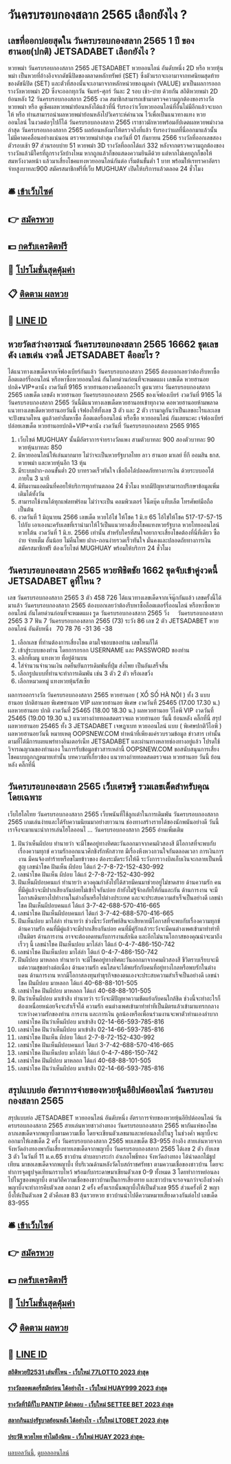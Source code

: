 # วันครบรอบกองสลาก 2565 เลือกยังไง ?
## เลขที่ออกบ่อยสุดใน วันครบรอบกองสลาก 2565 1 ปี ของฮานอย(ปกติ) JETSADABET เลือกยังไง ?
หวยพม่า วันครบรอบกองสลาก 2565 JETSADABET หวยออนไลน์ อันดับหนึ่ง 2D หรือ หวยหุ้นพม่า เป็นหวยที่อ้างอิงจากดัชนีปิดของตลาดหลักทรัพย์ (SET) ซึ่งตัวแรกจะเอามาจากทศนิยมสุดท้ายของดัชนีปิด (SET) และตัวที่สองนั้นจะเอามาจากหลักหน่วยของมูลค่า (VALUE) มาเป็นผลการออกรางวัลหวยพม่า 2D ซึ่งจะออกทุกวัน จันทร์-ศุกร์ วันละ 2 รอบ เช้า-บ่าย ด้วยกัน
สถิติหวยพม่า 2D ย้อนหลัง 12 วันครบรอบกองสลาก 2565 งวด สมาชิกสามารถเข้ามาตรวจความถูกต้องของรางวัล หวยพม่า หรือ ดูเช็คผลหวยพม่าย้อนหลังได้แล้วที่นี่ รับรองว่าเว็บหวยออนไลน์ที่อื่นไม่มีอีกแล้วจะบอกให้ หรือ ท่านสามารถนำผลหวยพม่าย้อนหลังไปวิเคราะห์คำนวณ ไว้เพื่อเป็นแนวทางแทง หวยออนไลน์ ในงวดต่อๆไปก็ได้ วันครบรอบกองสลาก 2565 เราชาวมักหวยพร้อมอัปเดตผลหวยพม่างวดล่าสุด วันครบรอบกองสลาก 2565 ผลย้อนหลังมาให้ตรวจถึงที่แล้ว รับรองว่าผลที่นี่ออกมาแล้วนั้น ไม่มีคาดเคลื่อนอย่างแน่นอน
ตรวจหวยพม่าล่าสุด งวดวันที่ 01 กันยายน 2566 รางวัลที่ออกเลขสองตัวรอบเช้า 97 ส่วนรอบบ่าย 51 หวยพม่า 3D รางวัลที่ออกได้แก่ 332 หลังจากตรวจความถูกต้องของรางวัลแล้วมีใครที่ถูกรางวัลบ้างไหม หากถูกแล้วก็ขอแสดงความยินดีด้วย แต่หากไม่เคยถูกก็ขอให้สมหวังงวดหน้า แล้วมาเสี่ยงโชคแทงหวยออนไลน์กันต่อ เริ่มต้นขั้นต่ำ 1 บาท พร้อมให้เรทราคาอัตราจ่ายสูงบาทละ900 สมัครสมาชิกฟรีที่เว็บ MUGHUAY เปิดให้บริการแล้วตลอด 24 ชั่วโมง

## 🛎 [เข้าเว็บไซต์](https://bit.ly/3BG5bNw)
## 👉 [สมัครหวย](https://bit.ly/3BG5bNw)
## 💵 [กดรับเครดิตฟรี](https://bit.ly/3C3mvgS)
## 👑 [โปรโมชั่นสุดคุ้มค่า](https://bit.ly/3C3mvgS)
## 📋 [ติดตาม ผลหวย](https://bit.ly/3C3mvgS)
## 📱 [LINE ID](https://bit.ly/3C3mvgS)

## หวยวัดสว่างอารมณ์ วันครบรอบกองสลาก 2565 16662 ชุดเลขดัง เลขเด่น งวดนี้ JETSADABET คืออะไร ?
ได้แนวทางเลขเด็ดจากเจ๊ฟองเบียร์กันแล้ว วันครบรอบกองสลาก 2565 ต้องบอกเลยว่าต้องรีบหาซื้อล็อตเตอร์รี่ออนไลน์ หรือหาซื้อหวยออนไลน์ กันโดยด่วนก่อนที่จะหมดแผง
เลขเด็ด หวยฮานอยปกติ+VIP+ดานัง งวดวันที่ 9165
หวยฮานอยงวดนี้ออกอะไร ดูแนวทาง วันครบรอบกองสลาก 2565 เลขเด็ด เลขดัง หวยฮานอย วันครบรอบกองสลาก 2565 ของเจ๊ฟองเบียร์ งวดวันที่ 9165 ได้ วันครบรอบกองสลาก 2565 วันนี้มีแนวทางเลขเด็ดหวยฮานอยเข้าทุกงวด คอหวยฮานอยห้ามพลาด แนวทางเลขเด็ดหวยฮานอยวันนี้ เจ้ฟองให้ทั้งเลข 3 ตัว และ 2 ตัว เรามาดูกันว่าเป็นเลขอะไรและเลขจะปังขนาดไหน ดูแล้วอย่าลืมหาซื้อ ล็อตเตอรี่ออนไลน์ หรือซื้อ หวยออนไลน์ กันเลยนะคะ
เจ้ฟองเบียร์ ปล่อยเลขเด็ด หวยฮานอยปกติ+VIP+ดานัง งวดวันที่ วันครบรอบกองสลาก 2565 9165
1. เว็บไซต์ MUGHUAY นั้นมีอัตราการจ่ายรางวัลแพง สามตัวบาทละ 900 สองตัวบาทละ 90 หวยหุ้นบาทละ 850
2. มีหวยออนไลน์ให้เล่นมากมาย ไม่ว่าจะเป็นหวยรัฐบาลไทย ลาว ฮานอย มาเลย์ ยี่กี ออมสิน ธกส. หวยพม่า และหวยหุ้นอีก 13 หุ้น
3. มีระบบฝาก-ถอนขั้นต่ำ 20 บาทรวดเร็วทันใจ เชื่อถือได้ปลอดภัยทางการเงิน ด้วยระบบออโต้ ภายใน 3 นาที
4. มีทีมงานแอดมินที่คอยให้บริการทุกท่านตลอด 24 ชั่วโมง หากมีปัญหาสามารถปรึกษาข้อมูลเพิ่มเติมได้ทั้งวัน
5. สามารถใช้งานได้ทุกแฟลทฟร์อม ไม่ว่าจะเป็น คอมพิวเตอร์ โน็ตบุ๊ค แท็บเล็ต โทรศัพท์มือถือ เป็นต้น
6. งวดวันที่ 1 มิถุนายน 2566 เลขเด็ด หวยไอ้ไข่ ให้โชค 1 มิ.ย 65 ไอ้ไข่ให้โชค 517-17-57-15 ไปกับ เอาเองนะครับเลขที่เรานำมาให้ไว้เป็นแนวทางเสี่ยงโชคแทงหวยรัฐบาล หวยไทยออนไลน์ หวยใต้น งวดวันที่ 1 มิ.ย. 2566 เท่านั้น สำหรับใครที่สนใจอยากจะเสี่ยงโชคต้องที่นี่ที่เดียว ซื้อง่าย จ่ายเต็ม อั้นน้อย ไม่คืนโพย ฝาก-ถอนง่ายรวดเร็วทันใจ มั่นคงและปลอดถัยทางการเงิน สมัครสมาชิกฟรี ต้องเว็บไซต์ MUGHUAY พร้อมให้บริการ 24 ชั่วโมง

## วันครบรอบกองสลาก 2565 หวยพิชิตชัย 1662 ชุดจับเข้าคู่งวดนี้ JETSADABET ดูที่ไหน ?
เลข วันครบรอบกองสลาก 2565 3 ตัว 458 726
ได้แนวทางเลขเด็ดจากเจ๊นุ๊กกันแล้ว เลขครั้งนี้ได้มาแล้ว วันครบรอบกองสลาก 2565 ต้องบอกเลยว่าต้องรีบหาซื้อล็อตเตอร์รี่ออนไลน์ หรือหาซื้อหวยออนไลน์ กันโดยด่วนก่อนที่จะหมดแผง
รูด วันครบรอบกองสลาก 2565 วิ่ง     วันครบรอบกองสลาก 2565 3 7
ฟัน 7 วันครบรอบกองสลาก 2565 (73)
ระวัง 86
เลข 2 ตัว JETSADABET หวยออนไลน์ อันดับหนึ่ง   70 78 76 -31 36 -38
1. เลือกเลข ที่ท่านต้องการเสี่ยงโชค ตามใจชอบของท่าน เลขไหนก็ได้
2. เข้าสู่ระบบของท่าน โดยการกรอก USERNAME และ PASSWORD ของท่าน
3. คลิกที่เมนู แทงหวย ที่อยู่ด้านบน
4. ใส่จำนวนจำนวนเงิน กดยืนยันการเดิมพันที่ปุ่ม ส่งโพย เป็นอันเสร็จสิ้น
5. เลือกรูปแบบที่ท่านจะทำการเดิมพัน เช่น 3 ตัว 2 ตัว หรือเลขวิ่ง
6. เลือกหมวดหมู่ แทงหวยหุ้นรัสเซีย

ผลการออกรางวัล วันครบรอบกองสลาก 2565 หวยฮานอย ( XỔ SỐ HÀ NỘI ) ทั้ง 3 แบบ ฮานอย ปกติฮานอย พิเศษฮานอย VIP
ผลหวยฮานอย พิเศษ งวดวันที่ 25465 (17.00 17.30 น.)
ผลหวยฮานอย ปกติ งวดวันที่ 25465 (18.00 18.30 น.)
ผลหวยฮานอย วีไอพี VIP งวดวันที่ 25465 (19.00 19.30 น.)
 แนวทางถ่ายทอดสดตรวจผล หวยฮานอย วันนี้ ย้อนหลัง คลิ๊กที่นี่ 
สรุป ผลหวยฮานอย 25465 ทั้ง 3 JETSADABET เจษฎาเบท หวยออนไลน์ แบบ ( พิเศษปกติวีไอพี ) ผลหวยฮานอยวันนี้
หมายเหตุ OOPSNEW.COM ทำหน้าที่เพียงแค่รวบรวมข้อมูล ข่าวสาร เท่านั้น ตามที่ได้มีการเผยแพร่ทางอินเตอร์เน็ท JETSADABET และผ่านทางหลายช่องทางอยู่แล้ว โปรดใช้วิจารณญาณของท่านเอง ในการรับข้อมูลข่าวสารเหล่านี้ OOPSNEW.COM ขอสนับสนุนการเสี่ยงโชคแบบถูกกฎหมายเท่านั้น
บทความที่เกี่ยวข้อง
แนวทางถ่ายทอดสดตรวจผล หวยฮานอย วันนี้ ย้อนหลัง คลิ๊กที่นี่

## วันครบรอบกองสลาก 2565 เว็บเศรษฐี รวมเลขเด็ดสำหรับคุณ โดยเฉพาะ
เว็บไฮโลไทย วันครบรอบกองสลาก 2565 เว็บพนันที่ใช้ลูกเต๋าในการเดิมพัน วันครบรอบกองสลาก 2565 เกมเล่นง่ายและได้รับความนิยมมาอย่างยาวนาน ช่องทางสร้างรายได้ของนักพนันอย่างดี วันนี้เราจึงจะมาแนะนำการเล่นไฮโลออนไ … วันครบรอบกองสลาก 2565 อ่านเพิ่มเติม
1. ฝันว่าเห็นผีปอบ ทำนายว่า จะมีโชคอยู่ทางทิศตะวันออกมาจากคนผิวสองสี มีโอกาสที่จะพบกับเรื่องความทุกข์ ความรักออกแนวศึกชิงรักหักสวาท มีเรื่องหึงหวงกวนใจกันตลอดเวลา การเงินการงาน มีคนจ้องทำร้ายหรือขโมยข้าวของ ต้องระมัดระวังให้ดี ระวังการวางบิลเก็บเงินจะกลายเป็นหนี้สูญ เลขนำโชค ฝันเห็น ผีปอบ ได้แก่ 2-7-8-72-152-430-992
2. เลขนำโชค ฝันเห็น ผีปอบ ได้แก่ 2-7-8-72-152-430-992
3. ฝันเห็นผีปอบคนแก่ ทำนายว่า ดวงคุณกำลังไปได้สวยมีคนมาช่วยอยู่ไม่ขาดสาย ด้านความรัก คนที่มีคู่แล้วจะมีปากเสียงกันบ่อยไม่เข้าใจกันบ่อย ถ้ายังไม่รู้จักอภัยให้กันและกัน ด้านการงาน จะมีโอกาสเดินทางไปทำงานในต่างถิ่นหรือไปต่างประเทศ และจะประสบความสำเร็จเป็นอย่างดี เลขนำโชค ฝันเห็นผีปอบคนแก่ ได้แก่ 3-7-42-688-570-416-665
4. เลขนำโชค ฝันเห็นผีปอบคนแก่ ได้แก่ 3-7-42-688-570-416-665
5. ฝันเห็นปอบ มาไล่ล่า ทำนายว่า ช่วงนี้ระวังทรัพย์สินจะเสียหายมีโอกาสที่จะพบกับเรื่องความทุกข์ ด้านความรัก คนที่มีคู่แล้วจะมีปากเสียงกันบ่อย คนที่มีคู่รักแล้วระวังจะมีคนต่างเพศเข้ามาทำท่าทีเป็นมิตร ด้านการงาน อาจจะต้องอดทนกับการงานสักนิด และอีกไม่นานโอกาสของคุณน่าจะมาถึงเร็วๆ นี้ เลขนำโชค ฝันเห็นปอบ มาไล่ล่า ได้แก่ 0-4-7-486-150-742
6. เลขนำโชค ฝันเห็นปอบ มาไล่ล่า ได้แก่ 0-4-7-486-150-742
7. ฝันผีปอบ มาหลอก ทำนายว่า จะมีโชคอยู่ทางทิศตะวันออกมาจากคนผิวสองสี ชีวิตราบเรียบจะมีแต่ความสุขอย่างต่อเนื่อง ด้านความรัก คนโสดจะได้พบรักกับคนที่อยู่ทางไกลหรือพบรักในต่างแดน ด้านการงาน หากมีโอกาสลงทุนทำธุรกิจของตนเองจะประสบความสำเร็จเป็นอย่างดี เลขนำโชค ฝันผีปอบ มาหลอก ได้แก่ 40-68-88-101-505
8. เลขนำโชค ฝันผีปอบ มาหลอก ได้แก่ 40-68-88-101-505
9. ฝันว่าเห็นผีปอบ มาเข้าสิง ทำนายว่า ระวังจะมีปัญหาความขัดแย้งกับคนใกล้ชิด ช่วงนี้จะทำอะไรก็ต้องเหนื่อยหน่อยจึงจะสำเร็จได้ ความรัก คนต่างเพศเข้ามาทำท่าทีเป็นมิตรแล้วเข้ามาแทรกกลางระหว่างความรักของท่าน การงาน และการเงิน ลูกน้องหรือเพื่อนร่วมงานจะพาตัวท่านเองลำบากเลขนำโชค ฝันว่าเห็นผีปอบ มาเข้าสิง 02-14-66-593-785-816
10. เลขนำโชค ฝันว่าเห็นผีปอบ มาเข้าสิง 02-14-66-593-785-816
11. เลขนำโชค ฝันเห็น ผีปอบ ได้แก่ 2-7-8-72-152-430-992
12. เลขนำโชค ฝันเห็นผีปอบคนแก่ ได้แก่ 3-7-42-688-570-416-665
13. เลขนำโชค ฝันเห็นปอบ มาไล่ล่า ได้แก่ 0-4-7-486-150-742
14. เลขนำโชค ฝันผีปอบ มาหลอก ได้แก่ 40-68-88-101-505
15. เลขนำโชค ฝันว่าเห็นผีปอบ มาเข้าสิง 02-14-66-593-785-816

## สรุปแบบย่อ อัตราการจ่ายของหวยหุ้นอียิปต์ออนไลน์ วันครบรอบกองสลาก 2565
สรุปแบบย่อ JETSADABET หวยออนไลน์ อันดับหนึ่ง อัตราการจ่ายของหวยหุ้นอียิปต์ออนไลน์ วันครบรอบกองสลาก 2565 สายเล่นหวยชาวอ่างทอง วันครบรอบกองสลาก 2565 พากันแห่ของโชคลาภเลขเด็ดจากพญาบึ้งตามความเชื่อ โดยจะเขียนตัวเลขมาและหย่อนลงไปในรู ในช่วงค่ำ พญาบึ้งจะออกมาให้เลขเด็ด 2 ครั้ง วันครบรอบกองสลาก 2565 พบเลขเด็ด 83-955
อ้างอิง
สายเล่นหวยจากจังหวัดอ่างทองพากันเสี่ยงทายเลขเด็ดจากพญาบึ้ง วันครบรอบกองสลาก 2565 ได้เลข 2 ตัว กับเลข 3 ตัว
ในวันที่ 11 ม.ค.65 ชาวบ้าน ตำบลบางระกำ อำเภอโพธิ์ทอง จังหวัดอ่างทอง ได้นำดอกไม้ธูปเทียน มาขอเลขเด็ดจากพญาบึ้ง ที่บริเวณด้านหลังวัดโบสถ์ราชศรัทธา ตามความเชื่อของชาวบ้าน โดยจะทำการจุดธูปจุดเทียนกราบไหว้ พร้อมกับกระดาษมาเขียนตัวเลข 0-9 ทั้งหมด 3 โดยทำการหย่อนลงไปในรูของพญาบึ้ง ตามวิถีความเชื่อของชาวบ้านเป็นการเสี่ยงทาย และชาวบ้านจะรอจนกว่าจะถึงช่วงค่ำ พญาบึ้งจะทำการคีบตัวเลข ออกมา 2 ครั้ง ครั้งแรกนั้นพญาบึ้งให้เป็นตัวเลข 955 ส่วนครั้งที่ 2 พญาบึ้งให้เป็นตัวเลข 2 ตัวคือเลข 83 ลุ้นรวยหวย ชาวบ้านนำไปตีความหมายเสี่ยงดวงกันต่อไป
เลขเด็ด 83-955

## 🛎 [เข้าเว็บไซต์](https://bit.ly/3BG5bNw)
## 👉 [สมัครหวย](https://bit.ly/3BG5bNw)
## 💵 [กดรับเครดิตฟรี](https://bit.ly/3C3mvgS)
## 👑 [โปรโมชั่นสุดคุ้มค่า](https://bit.ly/3C3mvgS)
## 📋 [ติดตาม ผลหวย](https://bit.ly/3C3mvgS)
## 📱 [LINE ID](https://bit.ly/3C3mvgS)

#### [สถิติหวยปี2531 เล่นที่ไหน - เว็บใหม่ 77LOTTO 2023 ล่าสุด](https://atom.io/themes/สถิติหวยปี2531%20เล่นที่ไหน%20-%20เว็บใหม่%2077lotto%202023%20ล่าสุด)
#### [รางวัลลอตเตอรี่สมัยก่อน ได้อย่างไร - เว็บใหม่ HUAY999 2023 ล่าสุด](https://atom.io/themes/รางวัลลอตเตอรี่สมัยก่อน%20ได้อย่างไร%20-%20เว็บใหม่%20huay999%202023%20ล่าสุด)
#### [รางวัลที่1มีกี่ใบ PANTIP มีคำตอบ - เว็บใหม่ SETTEE BET 2023 ล่าสุด](https://atom.io/themes/รางวัลที่1มีกี่ใบ%20pantip%20มีคำตอบ%20-%20เว็บใหม่%20settee%20bet%202023%20ล่าสุด)
#### [สลากกินแบ่งรัฐบาลย้อนหลัง ได้อย่างไร - เว็บใหม่ LTOBET 2023 ล่าสุด](https://atom.io/themes/สลากกินแบ่งรัฐบาลย้อนหลัง%20ได้อย่างไร%20-%20เว็บใหม่%20ltobet%202023%20ล่าสุด)
#### [ประวัติ หวยไทย ทำไมถึงนิยม - เว็บใหม่ HUAY 2023 ล่าสุด-](https://atom.io/themes/ประวัติ%20หวยไทย%20ทำไมถึงนิยม%20-%20เว็บใหม่%20huay%202023%20ล่าสุด-)

[ผลบอลวันนี้](https://siamsport.tv "ผลบอลวันนี้"), [ดูบอลออนไลน์](https://siamsport.tv/ดูบอลสด "ดูบอลออนไลน์")